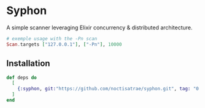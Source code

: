 # Syphon
A simple scanner leveraging Elixir concurrency & distributed architecture.

```elixir
# exemple usage with the -Pn scan
Scan.targets ["127.0.0.1"], ["-Pn"], 10000
```

## Installation

```elixir
def deps do
  [
    {:syphon, git:"https://github.com/noctisatrae/syphon.git", tag: "0.1.0"}
  ]
end
```

